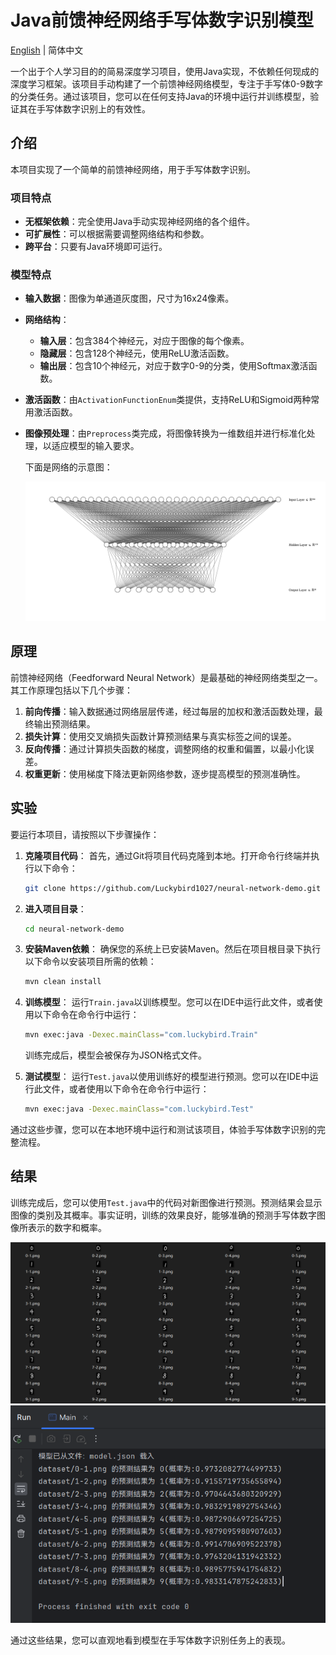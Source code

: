 # Java前馈神经网络手写体数字识别模型

[English](README.md) | 简体中文

一个出于个人学习目的的简易深度学习项目，使用Java实现，不依赖任何现成的深度学习框架。该项目手动构建了一个前馈神经网络模型，专注于手写体0-9数字的分类任务。通过该项目，您可以在任何支持Java的环境中运行并训练模型，验证其在手写体数字识别上的有效性。

## 介绍

本项目实现了一个简单的前馈神经网络，用于手写体数字识别。

### 项目特点

- **无框架依赖**：完全使用Java手动实现神经网络的各个组件。
- **可扩展性**：可以根据需要调整网络结构和参数。
- **跨平台**：只要有Java环境即可运行。

### 模型特点

- **输入数据**：图像为单通道灰度图，尺寸为16x24像素。

- **网络结构**：
    - **输入层**：包含384个神经元，对应于图像的每个像素。
    - **隐藏层**：包含128个神经元，使用ReLU激活函数。
    - **输出层**：包含10个神经元，对应于数字0-9的分类，使用Softmax激活函数。

- **激活函数**：由`ActivationFunctionEnum`类提供，支持ReLU和Sigmoid两种常用激活函数。

- **图像预处理**：由`Preprocess`类完成，将图像转换为一维数组并进行标准化处理，以适应模型的输入要求。

  下面是网络的示意图：

  ![nn](/doc/image/nn.svg)


## 原理

前馈神经网络（Feedforward Neural Network）是最基础的神经网络类型之一。其工作原理包括以下几个步骤：

1. **前向传播**：输入数据通过网络层层传递，经过每层的加权和激活函数处理，最终输出预测结果。
2. **损失计算**：使用交叉熵损失函数计算预测结果与真实标签之间的误差。
3. **反向传播**：通过计算损失函数的梯度，调整网络的权重和偏置，以最小化误差。
4. **权重更新**：使用梯度下降法更新网络参数，逐步提高模型的预测准确性。

## 实验

要运行本项目，请按照以下步骤操作：

1. **克隆项目代码**：
   首先，通过Git将项目代码克隆到本地。打开命令行终端并执行以下命令：
   ```bash
   git clone https://github.com/Luckybird1027/neural-network-demo.git
   ```

2. **进入项目目录**：
   ```bash
   cd neural-network-demo
   ```

3. **安装Maven依赖**：
   确保您的系统上已安装Maven。然后在项目根目录下执行以下命令以安装项目所需的依赖：
   ```bash
   mvn clean install
   ```

4. **训练模型**：
   运行`Train.java`以训练模型。您可以在IDE中运行此文件，或者使用以下命令在命令行中运行：

   ```bash
   mvn exec:java -Dexec.mainClass="com.luckybird.Train"
   ```
   训练完成后，模型会被保存为JSON格式文件。

5. **测试模型**：
   运行`Test.java`以使用训练好的模型进行预测。您可以在IDE中运行此文件，或者使用以下命令在命令行中运行：
   ```bash
   mvn exec:java -Dexec.mainClass="com.luckybird.Test"
   ```

通过这些步骤，您可以在本地环境中运行和测试该项目，体验手写体数字识别的完整流程。

## 结果

训练完成后，您可以使用`Test.java`中的代码对新图像进行预测。预测结果会显示图像的类别及其概率。事实证明，训练的效果良好，能够准确的预测手写体数字图像所表示的数字和概率。

![dataset](/doc/image/dataset.png)
![result](/doc/image/result.png)


通过这些结果，您可以直观地看到模型在手写体数字识别任务上的表现。
